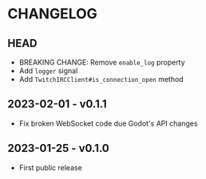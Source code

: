 # CHANGELOG

## HEAD

- BREAKING CHANGE: Remove `enable_log` property
- Add `logger` signal
- Add `TwitchIRCClient#is_connection_open` method

## 2023-02-01 - v0.1.1

- Fix broken WebSocket code due Godot's API changes

## 2023-01-25 - v0.1.0

- First public release
